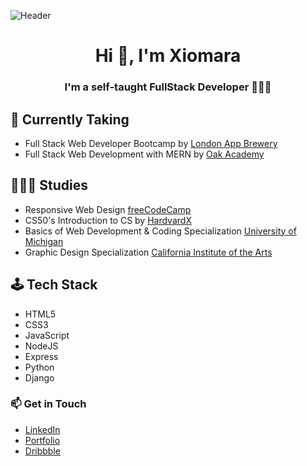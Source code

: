 ![Header](https://github.com/XiomaraCanizales/XiomaraCanizales/assets/53951477/7b6d8095-fde5-4b2b-bc79-fa89fafa8955)

<h1 align='center'>Hi 👋, I'm Xiomara </h1>
<h3 align='center'>I'm a self-taught FullStack Developer 👩🏻‍💻</h3>

## 📝 Currently Taking
- Full Stack Web Developer Bootcamp by [London App Brewery](https://www.udemy.com/course/the-complete-web-development-bootcamp/)
- Full Stack Web Development with MERN by [Oak Academy](https://www.udemy.com/course/full-stack-web-development-bootcamp-with-mern-stack-projects/)

## 👩🏻‍🎓 Studies 
- Responsive Web Design [freeCodeCamp](https://freecodecamp.org/certification/xiomara/responsive-web-design)
- CS50's Introduction to CS by [HardvardX](https://cs50.harvard.edu/x/2022/)
- Basics of Web Development & Coding Specialization [University of Michigan](https://www.coursera.org/specializations/web-design)
- Graphic Design Specialization [California Institute of the Arts](https://www.coursera.org/specializations/graphic-design)

## 🕹️ Tech Stack 
- HTML5 
- CSS3
- JavaScript
- NodeJS
- Express
- Python 
- Django
 
### 📫 Get in Touch 
- [LinkedIn](https://www.linkedin.com/in/xiomara-canizales/?locale=en_US) 
- [Portfolio](https://xiomaracanizales.github.io/portfolio/)
- [Dribbble](https://dribbble.com/XiomaraCanizales)

